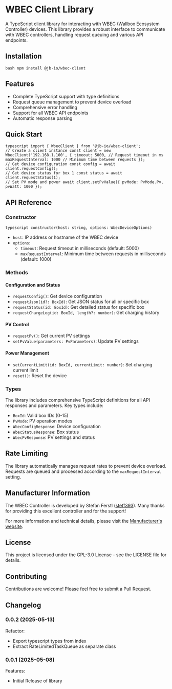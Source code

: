 # WBEC Client Library

A TypeScript client library for interacting with WBEC (Wallbox Ecosystem Controller) devices. This library provides a robust interface to communicate with WBEC controllers, handling request queuing and various API endpoints.

## Installation
```
bash npm install @jb-io/wbec-client
``` 

## Features

- Complete TypeScript support with type definitions
- Request queue management to prevent device overload
- Comprehensive error handling
- Support for all WBEC API endpoints
- Automatic response parsing

## Quick Start
```
typescript import { WbecClient } from '@jb-io/wbec-client';
// Create a client instance const client = new WbecClient('192.168.1.100', { timeout: 5000, // Request timeout in ms maxRequestInterval: 1000 // Minimum time between requests });
// Get device configuration const config = await client.requestConfig();
// Get device status for box 1 const status = await client.requestStatus(1);
// Set PV mode and power await client.setPvValue({ pvMode: PvMode.Pv, pvWatt: 1000 });
``` 

## API Reference

### Constructor
```
typescript constructor(host: string, options: WbecDeviceOptions)
``` 

- `host`: IP address or hostname of the WBEC device
- `options`:
  - `timeout`: Request timeout in milliseconds (default: 5000)
  - `maxRequestInterval`: Minimum time between requests in milliseconds (default: 1000)

### Methods

#### Configuration and Status

- `requestConfig()`: Get device configuration
- `requestJson(id?: BoxId)`: Get JSON status for all or specific box
- `requestStatus(id: BoxId)`: Get detailed status for specific box
- `requestChargeLog(id: BoxId, length?: number)`: Get charging history

#### PV Control

- `requestPv()`: Get current PV settings
- `setPvValue(parameters: PvParameters)`: Update PV settings

#### Power Management

- `setCurrentLimit(id: BoxId, currentLimit: number)`: Set charging current limit
- `reset()`: Reset the device

### Types

The library includes comprehensive TypeScript definitions for all API responses and parameters. Key types include:

- `BoxId`: Valid box IDs (0-15)
- `PvMode`: PV operation modes
- `WbecConfigResponse`: Device configuration
- `WbecStatusResponse`: Box status
- `WbecPvResponse`: PV settings and status

## Rate Limiting

The library automatically manages request rates to prevent device overload. Requests are queued and processed according to the `maxRequestInterval` setting.

## Manufacturer Information

The WBEC Controller is developed by Stefan Ferstl ([steff393](https://github.com/steff393/wbec)). Many thanks for providing this excellent controller and for the support!

For more information and technical details, please visit the [Manufacturer's website](https://steff393.github.io/wbec-site/).

## License

This project is licensed under the GPL-3.0 License - see the LICENSE file for details.

## Contributing

Contributions are welcome! Please feel free to submit a Pull Request.

## Changelog
<!--
    Placeholder for the next version (at the beginning of the line):
    ### **WORK IN PROGRESS**
-->
### 0.0.2 (2025-05-13)
Refactor:
* Export typescript types from index
* Extract RateLimitedTaskQueue as separate class

### 0.0.1 (2025-05-08)
Features:
* Initial Release of library

